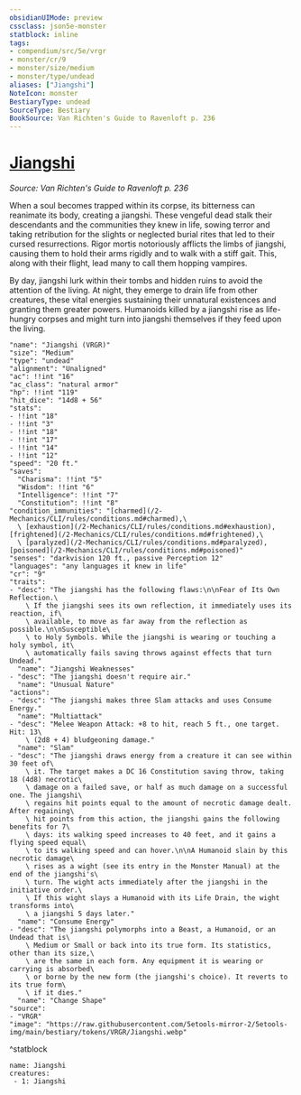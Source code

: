 ```yaml
---
obsidianUIMode: preview
cssclass: json5e-monster
statblock: inline
tags:
- compendium/src/5e/vrgr
- monster/cr/9
- monster/size/medium
- monster/type/undead
aliases: ["Jiangshi"]
NoteIcon: monster
BestiaryType: undead
SourceType: Bestiary
BookSource: Van Richten's Guide to Ravenloft p. 236
---
```

# [Jiangshi](2-Mechanics/CLI/bestiary/undead/jiangshi-vrgr.md)
*Source: Van Richten's Guide to Ravenloft p. 236*  

When a soul becomes trapped within its corpse, its bitterness can reanimate its body, creating a jiangshi. These vengeful dead stalk their descendants and the communities they knew in life, sowing terror and taking retribution for the slights or neglected burial rites that led to their cursed resurrections. Rigor mortis notoriously afflicts the limbs of jiangshi, causing them to hold their arms rigidly and to walk with a stiff gait. This, along with their flight, lead many to call them hopping vampires.

By day, jiangshi lurk within their tombs and hidden ruins to avoid the attention of the living. At night, they emerge to drain life from other creatures, these vital energies sustaining their unnatural existences and granting them greater powers. Humanoids killed by a jiangshi rise as life-hungry corpses and might turn into jiangshi themselves if they feed upon the living.

```statblock
"name": "Jiangshi (VRGR)"
"size": "Medium"
"type": "undead"
"alignment": "Unaligned"
"ac": !!int "16"
"ac_class": "natural armor"
"hp": !!int "119"
"hit_dice": "14d8 + 56"
"stats":
- !!int "18"
- !!int "3"
- !!int "18"
- !!int "17"
- !!int "14"
- !!int "12"
"speed": "20 ft."
"saves":
  "Charisma": !!int "5"
  "Wisdom": !!int "6"
  "Intelligence": !!int "7"
  "Constitution": !!int "8"
"condition_immunities": "[charmed](/2-Mechanics/CLI/rules/conditions.md#charmed),\
  \ [exhaustion](/2-Mechanics/CLI/rules/conditions.md#exhaustion), [frightened](/2-Mechanics/CLI/rules/conditions.md#frightened),\
  \ [paralyzed](/2-Mechanics/CLI/rules/conditions.md#paralyzed), [poisoned](/2-Mechanics/CLI/rules/conditions.md#poisoned)"
"senses": "darkvision 120 ft., passive Perception 12"
"languages": "any languages it knew in life"
"cr": "9"
"traits":
- "desc": "The jiangshi has the following flaws:\n\nFear of Its Own Reflection.\
    \ If the jiangshi sees its own reflection, it immediately uses its reaction, if\
    \ available, to move as far away from the reflection as possible.\n\nSusceptible\
    \ to Holy Symbols. While the jiangshi is wearing or touching a holy symbol, it\
    \ automatically fails saving throws against effects that turn Undead."
  "name": "Jiangshi Weaknesses"
- "desc": "The jiangshi doesn't require air."
  "name": "Unusual Nature"
"actions":
- "desc": "The jiangshi makes three Slam attacks and uses Consume Energy."
  "name": "Multiattack"
- "desc": "Melee Weapon Attack: +8 to hit, reach 5 ft., one target. Hit: 13\
    \ (2d8 + 4) bludgeoning damage."
  "name": "Slam"
- "desc": "The jiangshi draws energy from a creature it can see within 30 feet of\
    \ it. The target makes a DC 16 Constitution saving throw, taking 18 (4d8) necrotic\
    \ damage on a failed save, or half as much damage on a successful one. The jiangshi\
    \ regains hit points equal to the amount of necrotic damage dealt. After regaining\
    \ hit points from this action, the jiangshi gains the following benefits for 7\
    \ days: its walking speed increases to 40 feet, and it gains a flying speed equal\
    \ to its walking speed and can hover.\n\nA Humanoid slain by this necrotic damage\
    \ rises as a wight (see its entry in the Monster Manual) at the end of the jiangshi's\
    \ turn. The wight acts immediately after the jiangshi in the initiative order.\
    \ If this wight slays a Humanoid with its Life Drain, the wight transforms into\
    \ a jiangshi 5 days later."
  "name": "Consume Energy"
- "desc": "The jiangshi polymorphs into a Beast, a Humanoid, or an Undead that is\
    \ Medium or Small or back into its true form. Its statistics, other than its size,\
    \ are the same in each form. Any equipment it is wearing or carrying is absorbed\
    \ or borne by the new form (the jiangshi's choice). It reverts to its true form\
    \ if it dies."
  "name": "Change Shape"
"source":
- "VRGR"
"image": "https://raw.githubusercontent.com/5etools-mirror-2/5etools-img/main/bestiary/tokens/VRGR/Jiangshi.webp"
```
^statblock

```encounter-table
name: Jiangshi
creatures:
 - 1: Jiangshi
```